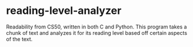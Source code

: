 # reading-level-analyzer
Readability from CS50, written in both C and Python. This program takes a chunk of text and analyzes it for its reading level based off certain aspects of the text.
